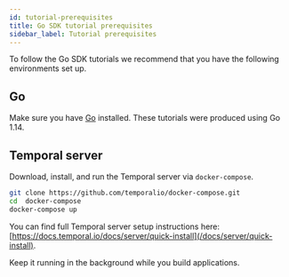 ```yaml
---
id: tutorial-prerequisites
title: Go SDK tutorial prerequisites
sidebar_label: Tutorial prerequisites
---
```


To follow the Go SDK tutorials we recommend that you have the following environments set up.

## Go

Make sure you have [Go](https://golang.org/doc/install) installed. These tutorials were produced using Go 1.14.

## Temporal server

Download, install, and run the Temporal server via `docker-compose`.

```bash
git clone https://github.com/temporalio/docker-compose.git
cd  docker-compose
docker-compose up
```

You can find full Temporal server setup instructions here: [https://docs.temporal.io/docs/server/quick-install](/docs/server/quick-install).

Keep it running in the background while you build applications.
